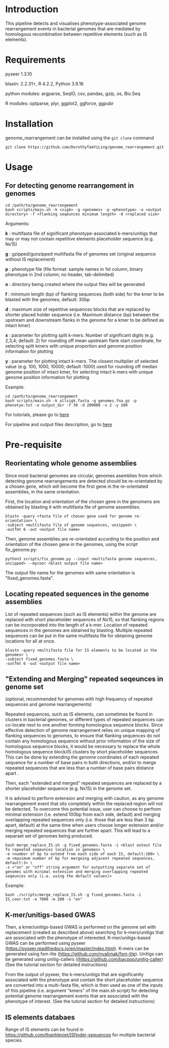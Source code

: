 # Introduction
This pipeline detects and visualises phenotype-associated genome rearrangement events in bacterial genomes that are mediated by homologous recombination between repetitive elements (such as IS elements). 


# Requirements

pyseer 1.3.10

blastn: 2.2.31+, R 4.2.2, Python 3.9.16

python modules: argparse, SeqIO, csv, pandas, gzip, os, Bio.Seq

R modules: optparse, plyr, ggplot2, ggforce, ggpubr

# Installation
genome_rearrangement can be installed using the `git clone` command
```
git clone https://github.com/DorothyTamYiLing/genome_rearrangement.git
```
# Usage

## For detecting genome rearrangement in genomes
```
cd /path/to/genome_rearrangement
bash scripts/main.sh -k <sigk> -g <genomes> -p <phenotype> -o <output directory> -f <flanking seqeunces minimum length> -d <replaced size>

```

Arguments:

**k** : multifasta file of significant phenotype-associated k-mers/unitigs that may or may not contain repetitive elements placeholder sequence (e.g. Nx15)

**g** : gzipped/gunzipped multifasta file of genomes set (original sequence without IS replacement)

**p** : phenotype file (file format: sample names in 1st column, binary phenotype in 2nd column; no header, tab-delimited) 

**o** : directory being created where the output files will be generated 

**f** : minimum length (bp) of flanking sequences (both side) for the kmer to be blasted with the genomes; default: 30bp 

**d** : maximum size of repetitive sequences blocks that are replaced by shorter placed holder sequence (i.e. Maximum distance (bp) between the upstream and downstream flanks in the genome for a kmer to be defined as intact kmer)  

**x** : parameter for plotting split k-mers. Number of significant digits (e.g. 2,3,4; default: 2) for rounding off mean upstream flank start coordinate, for selecting split kmers with unique proportion and genome position information for plotting

**y** : parameter for plotting intact k-mers. The closest multiplier of selected value (e.g. 100, 1000, 10000; default :1000) used for rounding off median genome position of intact kmer, for selecting intact k-mers with unique genome position information for plotting

Example:

```
cd /path/to/genome_rearrangement
bash scripts/main.sh -k allsigk.fasta -g genomes.fna.gz -p phenotye.txt -o output_dir -f 30 -d 200000 -x 2 -y 100 

```
 
For tutorials, please go to [here](https://github.com/DorothyTamYiLing/genome_rearrangement/blob/master/documents/tutorials.md) 

For pipeline and output files description, go to [here](https://github.com/DorothyTamYiLing/genome_rearrangement/blob/master/documents/pipeline_and_output_files_description.md)
 
# Pre-requisite

## Reorientating whole genome assemblies

Since most bacterial genomes are circular, genomes asemblies from which detecting genome rearrangements are detected should be re-orientated by a chosen gene, which will become the first gene in the re-orientated assemblies, in the same orientation.

First, the location and orientation of the chosen gene in the genomens are obtained by blasting it with multifasta file of genome assemblies.
```
blastn -query <fasta file of chosen gene used for genome re-orientation> \
-subject <multifasta file of genome sequences, unzipped> \
-outfmt 6 -out <output file name>

```

Then, genome assemblies are re-orientated according to the position and orientation of the chosen gene in the genomes, using the script fix_genome.py:

```
python3 scripts/fix_genome.py --input <multifasta genome sequences, unzipped> --mycoor <blast output file name>

```
The output file name for the genomes with same orientation is "fixed_genomes.fasta".


## Locating repeated sequences in the genome assemblies

List of repeated sequences (such as IS elements) within the genome are replaced with short placeholder sequences of Nx15, so that flanking regions can be incorporated into the length of a k-mer. Location of repeated sequences in the genomes are obtained by blasting. Multiple repeated sequences can be put in the same multifasta file for obtaining genome locations for all at once.
```
blastn -query <multifasta file for IS elements to be located in the genomes> \
-subject fixed_genomes.fasta \
-outfmt 6 -out <output file name>
```

## "Extending and Merging" repeated seqeunces in genome set
(optional, recommended for genomes with high frequency of repeated sequences and genome rearrangements)

Repeated sequences, such as IS elements, can sometimes be found in clusters in bacterial genomes, or different types of repeated sequences can co-locate next to one another forming homologous sequence blocks. Since effective detection of genome rearrangement relies on unique mapping of flanking sequences to genomes, to ensure that flanking sequences do not contain any homologous sequence without prior information of the size of homologous sequence blocks, it would be necessary to replace the whole homologous sequence block/IS clusters by short placeholder sequences. This can be done by extending the genome coordinates of each repeated sequence for a number of base pairs in both directions, and/or to merge repeated sequences that are less than a number of base pairs distance apart .

Then, each "extended and merged" repeated sequences are replaced by a shorter placeholder sequence (e.g. Nx15) in the genome set. 

It is advised to perform extension and merging with caution, as any genome rearrangement event that sits completely within the replaced region will not be detected. To overcome this potential issue, user can choose to perfrom minimal extension (i.e. extend 100bp from each side, default) and merging overlapping repeated sequences only (i.e. those that are less than 3 bp apart, default) at the same time when users choose longer extension and/or merging repeated sequences that are further apart. This will lead to a separaet set of genomes being produced.

```
bash merge_replace_IS.sh -g fixed_genomes.fasta -i <blast outout file fo repeated seqeunces location in genomes> \
-e <number of bp to extend from each side of each IS, default:100> \
-m <maximum number of bp for mergeing adjacent repeated sequences, default:3> \
-s <"on" or "off" string argument for outputting separate set of genomes with minimal extension and merging overlapping repeated seqeunces only (i.e. using the default values)>
```
Example:
```
bash ./scripts/merge_replace_IS.sh -g fixed_genomes.fasta -i IS_coor.txt -e 7000 -m 200 -s "on"
```

## K-mer/unitigs-based GWAS

Then, a kmer/unitigs-based GWAS is performed on the genome set with replacement (created as described above) searching for k-mers/unitigs that are associated with the phenotype of interested. K-mer/unitigs-based GWAS can be performed using pyseer (https://pyseer.readthedocs.io/en/master/index.html). K-mers can be generated using fsm-lite (https://github.com/nvalimak/fsm-lite). Unitigs can be generated using unitig-callers ((https://github.com/bacpop/unitig-caller) (See the tutorial section for detailed instructions)

From the output of pyseer, the k-mers/unitigs that are significantly associated with the phenotype and contain the short placeholder sequence are converted into a multi-fasta file, which is then used as one of the inputs of this pipeline (i.e. argument "kmers" of the main.sh script) for detecting potential genome rearrangement events that are associated with the phenotype of interest. (See the tutorial section for detailed instructions)
 
 
## IS elements databaes 
Range of IS elements can be found in https://github.com/thanhleviet/ISfinder-sequences for multiple bacterial species.




